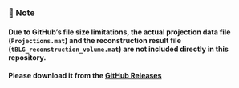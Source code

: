 ### 📌 Note
#### Due to GitHub’s file size limitations, the actual projection data file (`Projections.mat`) and the reconstruction result file (`tBLG_reconstruction_volume.mat`) are not included directly in this repository.  
#### Please download it from the **[GitHub Releases]()**
